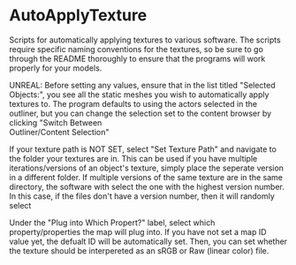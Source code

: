# AutoApplyTexture
Scripts for automatically applying textures to various software. The scripts require specific naming conventions for the textures, so be sure to go through the README thoroughly to ensure that the programs will work properly for your models.

UNREAL:
  Before setting any values, ensure that in the list titled "Selected Objects:", you see all the static meshes you wish to automatically apply textures to. The 
  program defaults to using the actors selected in the outliner, but you can change the selection set to the content browser by clicking "Switch Between   
  Outliner/Content Selection"
  
  If your texture path is NOT SET, select "Set Texture Path" and navigate to the folder your textures are in. This can be used if you have multiple 
  iterations/versions of an object's texture, simply place the seperate version in a different folder. If multiple versions of the same texture are in the same 
  directory, the software with select the one with the highest version number. In this case, if the files don't have a version number, then it will randomly select 

  Under the "Plug into Which Propert?" label, select which property/properties the map will plug into. If you have not set a map ID value yet, the defualt ID will be
  automatically set. Then, you can set whether the texture should be interpereted as an sRGB or Raw (linear color) file.


